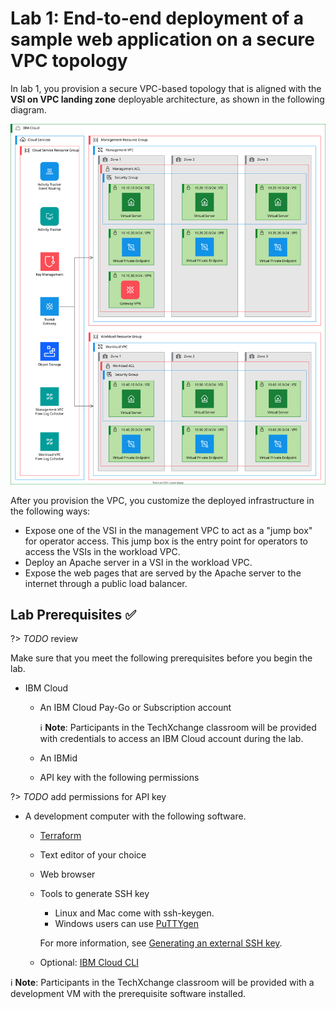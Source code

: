 # Lab 1: End-to-end deployment of a sample web application on a secure VPC topology

In lab 1, you provision a secure VPC-based topology that is aligned with the **VSI on VPC landing zone** deployable architecture, as shown in the following diagram.

![VSI on VPC landing zone architecture diagram](https://raw.githubusercontent.com/terraform-ibm-modules/terraform-ibm-landing-zone/main/reference-architectures/vsi-vsi.drawio.svg 'size=60%' )


After you provision the VPC, you customize the deployed infrastructure in the following ways:
- Expose one of the VSI in the management VPC to act as a "jump box" for operator access. This jump box is the entry point for operators to access the VSIs in the workload VPC.
- Deploy an Apache server in a VSI in the workload VPC.
- Expose the web pages that are served by the Apache server to the internet through a public load balancer.

## Lab Prerequisites :white_check_mark:

?> _TODO_ review

Make sure that you meet the following prerequisites before you begin the lab.

- IBM Cloud
    - An IBM Cloud Pay-Go or Subscription account

        :information_source: **Note**:  Participants in the TechXchange classroom will be provided with credentials to access an IBM Cloud account during the lab.
    - An IBMid
    - API key with the following permissions

?> _TODO_ add permissions for API key

- A development computer with the following software.
    - [Terraform](https://developer.hashicorp.com/terraform/tutorials/aws-get-started/install-cli)
    - Text editor of your choice
    - Web browser
    - Tools to generate SSH key
        - Linux and Mac come with ssh-keygen.
        - Windows users can use [PuTTYgen](https://www.ssh.com/academy/ssh/putty/windows/puttygen)

        For more information, see [Generating an external SSH key](https://cloud.ibm.com/docs/vpc?topic=vpc-ssh-keys&interface=ui#generating-ssh-keys).
    - Optional: [IBM Cloud CLI](https://cloud.ibm.com/docs/cli?topic=cli-getting-started)

:information_source: **Note**:  Participants in the TechXchange classroom will be provided with a development VM with the prerequisite software installed.
